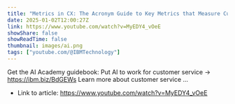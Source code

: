 ```yaml
---
title: "Metrics in CX: The Acronym Guide to Key Metrics that Measure Customer Experiences"
date: 2025-01-02T12:00:27Z
link: https://www.youtube.com/watch?v=MyEDY4_vOeE
showShare: false
showReadTime: false
thumbnail: images/ai.png
tags: ["youtube.com/@IBMTechnology"]
---
```

Get the AI Academy guidebook: Put AI to work for customer service → https://ibm.biz/BdGEWs Learn more about customer service ...

- Link to article: https://www.youtube.com/watch?v=MyEDY4_vOeE